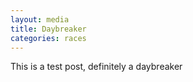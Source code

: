 ```yaml
---
layout: media
title: Daybreaker
categories: races
---
```


This is a test post, definitely a daybreaker
